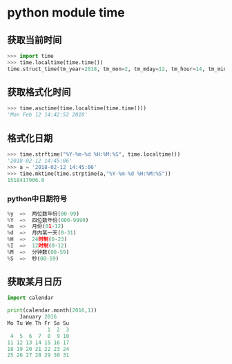 # python module time

## 获取当前时间

```python
>>> import time
>>> time.localtime(time.time())
time.struct_time(tm_year=2018, tm_mon=2, tm_mday=12, tm_hour=14, tm_min=37, tm_sec=24, tm_wday=0, tm_yday=43, tm_isdst=0)

```

## 获取格式化时间

```python
>>> time.asctime(time.localtime(time.time()))
'Mon Feb 12 14:42:52 2018'
```

## 格式化日期

```python
>>> time.strftime("%Y-%m-%d %H:%M:%S", time.localtime())
'2018-02-12 14:45:06'
>>> a = '2018-02-12 14:45:06'
>>> time.mktime(time.strptime(a,"%Y-%m-%d %H:%M:%S"))
1518417906.0
```

### python中日期符号

```python
%y	=>	两位数年份(00-99)
%Y	=>	四位数年份(000-9999)
%m	=>	月份(01-12)
%d	=>	月内某一天(0-31)
%H	=>	24时制(0-23)
%I	=>	12时制(0-12)
%M	=>	分钟数(00-59)
%S	=>	秒(00-59)
```
## 获取某月日历

```python
import calendar

print(calendar.month(2016,1))
    January 2016
Mo Tu We Th Fr Sa Su
             1  2  3
 4  5  6  7  8  9 10
11 12 13 14 15 16 17
18 19 20 21 22 23 24
25 26 27 28 29 30 31
```
